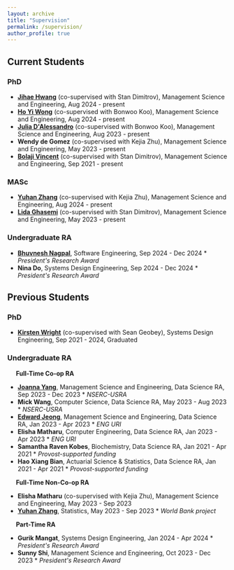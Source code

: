 ```yaml
---
layout: archive  
title: "Supervision"  
permalink: /supervision/  
author_profile: true  
---
```


## Current Students

### PhD  
- **[Jihae Hwang](https://www.linkedin.com/in/jiahehuang/)** (co-supervised with Stan Dimitrov), Management Science and Engineering, Aug 2024 - present  
- **[Ho Yi Wong](https://www.linkedin.com/in/kisty-wong-7bb47127a/)** (co-supervised with Bonwoo Koo), Management Science and Engineering, Aug 2024 - present  
- **[Julia D'Alessandro](https://www.linkedin.com/in/jndalessandro/)** (co-supervised with Bonwoo Koo), Management Science and Engineering, Aug 2023 - present  
- **Wendy de Gomez** (co-supervised with Kejia Zhu), Management Science and Engineering, May 2023 - present  
- **[Bolaji Vincent](https://www.linkedin.com/in/omobolajivincent/)** (co-supervised with Stan Dimitrov), Management Science and Engineering, Sep 2021 - present  

### MASc  
- **[Yuhan Zhang](https://www.linkedin.com/in/yzhang001/)** (co-supervised with Kejia Zhu), Management Science and Engineering, Aug 2024 - present  
- **[Lida Ghasemi](https://www.linkedin.com/in/lida-ghasemi-87728070/?utm_source=share&utm_campaign=share_via&utm_content=profile&utm_medium=ios_app)** (co-supervised with Stan Dimitrov), Management Science and Engineering, May 2023 - present  

### Undergraduate RA  
- **[Bhuvnesh Nagpal](https://www.linkedin.com/in/bhuvnesh-nagpal/)**, Software Engineering, Sep 2024 - Dec 2024 * _President's Research Award_  
- **Nina Do**, Systems Design Engineering, Sep 2024 - Dec 2024 * _President's Research Award_  


## Previous Students

### PhD  
- **[Kirsten Wright](https://linktr.ee/kirstenwright)** (co-supervised with Sean Geobey), Systems Design Engineering, Sep 2021 - 2024, Graduated  


### Undergraduate RA

&nbsp;&nbsp;&nbsp;&nbsp; **Full-Time Co-op RA**
- **[Joanna Yang](https://www.linkedin.com/in/joannayang123/)**, Management Science and Engineering, Data Science RA, Sep 2023 - Dec 2023 * _NSERC-USRA_  
- **Mick Wang**, Computer Science, Data Science RA, May 2023 - Aug 2023 * _NSERC-USRA_  
- **[Edward Jeong](https://www.linkedin.com/in/edward-jeong-a59955175/)**, Management Science and Engineering, Data Science RA, Jan 2023 - Apr 2023 * _ENG URI_  
- **Elisha Matharu**, Computer Engineering, Data Science RA, Jan 2023 - Apr 2023 * _ENG URI_  
- **Samantha Raven Kobes**, Biochemistry, Data Science RA, Jan 2021 - Apr 2021 * _Provost-supported funding_  
- **Hao Xiang Bian**, Actuarial Science & Statistics, Data Science RA, Jan 2021 - Apr 2021 * _Provost-supported funding_  

&nbsp;&nbsp;&nbsp;&nbsp; **Full-Time Non-Co-op RA**
- **Elisha Matharu** (co-supervised with Kejia Zhu), Management Science and Engineering, May 2023 - Sep 2023  
- **[Yuhan Zhang](https://www.linkedin.com/in/yzhang001/)**, Statistics, May 2023 - Sep 2023 * _World Bank project_  

&nbsp;&nbsp;&nbsp;&nbsp; **Part-Time RA**
- **Gurik Mangat**, Systems Design Engineering, Jan 2024 - Apr 2024 * _President's Research Award_  
- **Sunny Shi**, Management Science and Engineering, Oct 2023 - Dec 2023 * _President's Research Award_  
